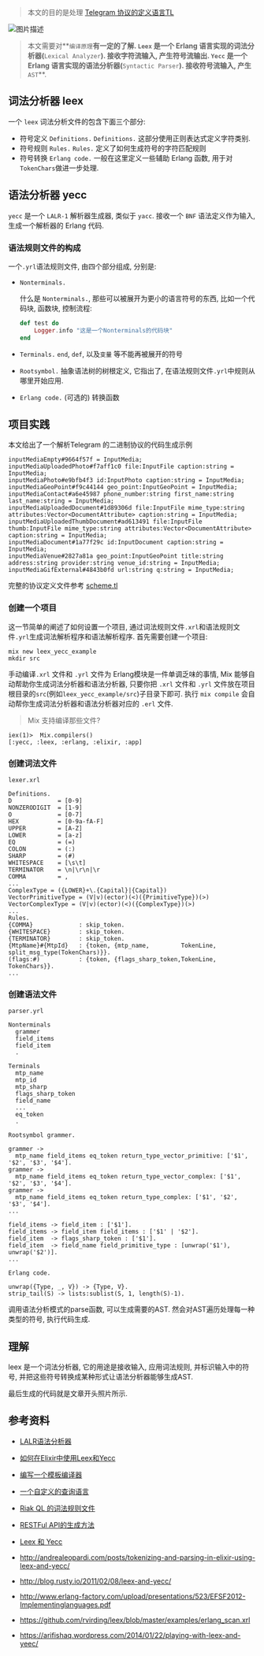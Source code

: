> 本文的目的是处理 [Telegram 协议的定义语言TL](https://core.telegram.org/mtproto/TL)

![图片描述][1]

> 本文需要对**`编译原理`**有一定的了解. 
> **`Leex`** 是一个 Erlang 语言实现的词法分析器(**`Lexical Analyzer`**). 接收字符流输入, 产生符号流输出.
> **`Yecc`** 是一个 Erlang 语言实现的语法分析器(**`Syntactic Parser`**). 接收符号流输入, 产生**`AST`**.

## 词法分析器 leex

一个 `leex` 词法分析文件的包含下面三个部分:

- 符号定义 `Definitions.`
`Definitions.` 这部分使用正则表达式定义字符类别. 
- 符号规则 `Rules.`
`Rules.` 定义了如何生成符号的字符匹配规则
- 符号转换 `Erlang code.`
一般在这里定义一些辅助 Erlang 函数, 用于对`TokenChars`做进一步处理.

## 语法分析器 yecc

`yecc` 是一个 `LALR-1` 解析器生成器, 类似于 `yacc`. 接收一个 `BNF` 语法定义作为输入, 生成一个解析器的 Erlang 代码.

### 语法规则文件的构成

一个`.yrl`语法规则文件, 由四个部分组成, 分别是:

- `Nonterminals.`

	什么是 `Nonterminals.`, 那些可以被展开为更小的语言符号的东西, 比如一个代码块, 函数块, 控制流程:
    ```elixir
    def test do
    	Logger.info "这是一个Nonterminals的代码块"
    end
    ```

- `Terminals.`
	`end`, `def`, 以及`变量` 等不能再被展开的符号

- `Rootsymbol.`
	抽象语法树的树根定义, 它指出了, 在语法规则文件`.yrl`中规则从哪里开始应用.
- `Erlang code.` (可选的)
	转换函数

## 项目实践

本文给出了一个解析Telegram 的二进制协议的代码生成示例

```
inputMediaEmpty#9664f57f = InputMedia;
inputMediaUploadedPhoto#f7aff1c0 file:InputFile caption:string = InputMedia;
inputMediaPhoto#e9bfb4f3 id:InputPhoto caption:string = InputMedia;
inputMediaGeoPoint#f9c44144 geo_point:InputGeoPoint = InputMedia;
inputMediaContact#a6e45987 phone_number:string first_name:string last_name:string = InputMedia;
inputMediaUploadedDocument#1d89306d file:InputFile mime_type:string attributes:Vector<DocumentAttribute> caption:string = InputMedia;
inputMediaUploadedThumbDocument#ad613491 file:InputFile thumb:InputFile mime_type:string attributes:Vector<DocumentAttribute> caption:string = InputMedia;
inputMediaDocument#1a77f29c id:InputDocument caption:string = InputMedia;
inputMediaVenue#2827a81a geo_point:InputGeoPoint title:string address:string provider:string venue_id:string = InputMedia;
inputMediaGifExternal#4843b0fd url:string q:string = InputMedia;
```

完整的协议定义文件参考 [scheme.tl](https://github.com/telegramdesktop/tdesktop/blob/master/Telegram/SourceFiles/mtproto/scheme.tl)

### 创建一个项目

这一节简单的阐述了如何设置一个项目, 通过词法规则文件`.xrl`和语法规则文件`.yrl`生成词法解析程序和语法解析程序. 首先需要创建一个项目:

```
mix new leex_yecc_example
mkdir src
```

手动编译`.xrl` 文件和 `.yrl` 文件为 Erlang模块是一件单调乏味的事情, Mix 能够自动帮助你生成词法分析器和语法分析器, 只要你把 `.xrl` 文件和 `.yrl` 文件放在项目根目录的`src`(例如`leex_yecc_example/src`)子目录下即可. 执行 `mix compile` 会自动帮你生成词法分析器和语法分析器对应的 `.erl` 文件.

> Mix 支持编译那些文件?

```
iex(1)>  Mix.compilers()
[:yecc, :leex, :erlang, :elixir, :app]
```


### 创建词法文件

`lexer.xrl`

```
Definitions.
D             = [0-9]
NONZERODIGIT  = [1-9]
O             = [0-7]
HEX           = [0-9a-fA-F]
UPPER         = [A-Z]
LOWER         = [a-z]
EQ            = (=)
COLON         = (:)
SHARP         = (#)
WHITESPACE    = [\s\t]
TERMINATOR    = \n|\r\n|\r
COMMA         = ,
...
ComplexType = ({LOWER}+\.{Capital}|{Capital})
VectorPrimitiveType = (V|v)(ector)(<)({PrimitiveType})(>)
VectorComplexType = (V|v)(ector)(<)({ComplexType})(>)
...
Rules.
{COMMA}             : skip_token.
{WHITESPACE}        : skip_token.
{TERMINATOR}        : skip_token.
{MtpName}#{MtpId}   : {token, {mtp_name,         TokenLine, split_msg_type(TokenChars)}}.
(flags:#)           : {token, {flags_sharp_token,TokenLine, TokenChars}}.
...
```

### 创建语法文件

`parser.yrl`

```
Nonterminals
  grammer
  field_items
  field_item
  .

Terminals
  mtp_name
  mtp_id
  mtp_sharp
  flags_sharp_token
  field_name
  ...
  eq_token
  .

Rootsymbol grammer.

grammer -> 
  mtp_name field_items eq_token return_type_vector_primitive: ['$1', '$2', '$3', '$4'].
grammer -> 
  mtp_name field_items eq_token return_type_vector_complex: ['$1', '$2', '$3', '$4'].
grammer -> 
  mtp_name field_items eq_token return_type_complex: ['$1', '$2', '$3', '$4'].
...

field_items -> field_item : ['$1'].
field_items -> field_item field_items : ['$1' | '$2'].
field_item  -> flags_sharp_token : ['$1'].
field_item  -> field_name field_primitive_type : [unwrap('$1'), unwrap('$2')].
...

Erlang code.

unwrap({Type, _, V}) -> {Type, V}.
strip_tail(S) -> lists:sublist(S, 1, length(S)-1).
```

调用语法分析模式的parse函数, 可以生成需要的AST. 然会对AST遍历处理每一种类型的符号, 执行代码生成.

## 理解

leex 是一个词法分析器, 它的用途是接收输入, 应用词法规则, 并标识输入中的符号, 并把这些符号转换成某种形式让语法分析器能够生成AST.

最后生成的代码就是文章开头照片所示.

## 参考资料

- [LALR语法分析器](http://baike.baidu.com/view/12119449.htm)
- [如何在Elixir中使用Leex和Yecc](https://cameronp.svbtle.com/how-to-use-leex-and-yecc)
- [编写一个模板编译器](http://www.evanmiller.org/write-a-template-compiler-for-erlang.html)
- [一个自定义的查询语言](http://blog.jonharrington.org/custom-query-language/)
- [Riak QL 的词法规则文件](https://github.com/basho/riak_ql/blob/61a046f9f40e6a4c71920ae0a8bba06eaec067c9/src/riak_ql_lexer.xrl)
- [RESTFul API的生成方法](http://stackoverflow.com/questions/35590542/having-trouble-getting-yecc-and-leex-to-work)
- [Leex 和 Yecc](http://relops.com/blog/2014/01/13/leex_and_yecc)
- http://andrealeopardi.com/posts/tokenizing-and-parsing-in-elixir-using-leex-and-yecc/
- http://blog.rusty.io/2011/02/08/leex-and-yecc/
- http://www.erlang-factory.com/upload/presentations/523/EFSF2012-Implementinglanguages.pdf
- https://github.com/rvirding/leex/blob/master/examples/erlang_scan.xrl
- https://arifishaq.wordpress.com/2014/01/22/playing-with-leex-and-yeec/


  [1]: /img/bVynX8
